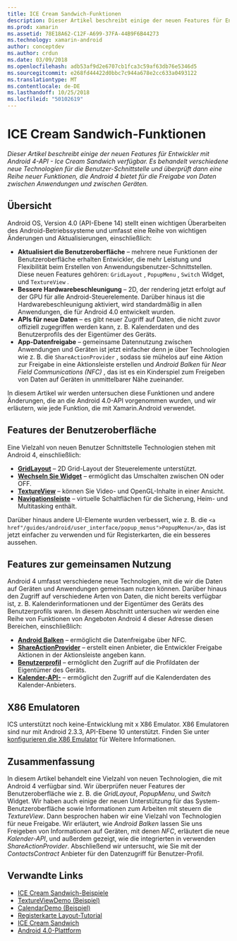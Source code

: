 ```yaml
---
title: ICE Cream Sandwich-Funktionen
description: Dieser Artikel beschreibt einige der neuen Features für Entwickler mit Android 4-API - Ice Cream Sandwich verfügbar. Es behandelt verschiedene neue Technologien für die Benutzer-Schnittstelle und überprüft dann eine Reihe neuer Funktionen, die Android 4 bietet für die Freigabe von Daten zwischen Anwendungen und zwischen Geräten.
ms.prod: xamarin
ms.assetid: 78E18A62-C12F-A699-37FA-44B9F6B44273
ms.technology: xamarin-android
author: conceptdev
ms.author: crdun
ms.date: 03/09/2018
ms.openlocfilehash: adb53af9d2e6707cb1fca3c59af63db76e5346d5
ms.sourcegitcommit: e268fd44422d0bbc7c944a678e2cc633a0493122
ms.translationtype: MT
ms.contentlocale: de-DE
ms.lasthandoff: 10/25/2018
ms.locfileid: "50102619"
---
```

# <a name="ice-cream-sandwich-features"></a>ICE Cream Sandwich-Funktionen

_Dieser Artikel beschreibt einige der neuen Features für Entwickler mit Android 4-API - Ice Cream Sandwich verfügbar. Es behandelt verschiedene neue Technologien für die Benutzer-Schnittstelle und überprüft dann eine Reihe neuer Funktionen, die Android 4 bietet für die Freigabe von Daten zwischen Anwendungen und zwischen Geräten._

## <a name="overview"></a>Übersicht

Android OS, Version 4.0 (API-Ebene 14) stellt einen wichtigen Überarbeiten des Android-Betriebssysteme und umfasst eine Reihe von wichtigen Änderungen und Aktualisierungen, einschließlich:

-   **Aktualisiert die Benutzeroberfläche** – mehrere neue Funktionen der Benutzeroberfläche erhalten Entwickler, die mehr Leistung und Flexibilität beim Erstellen von Anwendungsbenutzer-Schnittstellen. Diese neuen Features gehören: `GridLayout` , `PopupMenu` , `Switch` Widget, und `TextureView` . 
-   **Bessere Hardwarebeschleunigung** – 2D, der rendering jetzt erfolgt auf der GPU für alle Android-Steuerelemente. Darüber hinaus ist die Hardwarebeschleunigung aktiviert, wird standardmäßig in allen Anwendungen, die für Android 4.0 entwickelt wurden. 
-   **APIs für neue Daten** – es gibt neuer Zugriff auf Daten, die nicht zuvor offiziell zugegriffen werden kann, z. B. Kalenderdaten und des Benutzerprofils des der Eigentümer des Geräts. 
-   **App-Datenfreigabe** – gemeinsame Datennutzung zwischen Anwendungen und Geräten ist jetzt einfacher denn je über Technologien wie z. B. die `ShareActionProvider` , sodass sie mühelos auf eine Aktion zur Freigabe in eine Aktionsleiste erstellen und *Android Balken* für *Near Field Communications (NFC)* , das ist es ein Kinderspiel zum Freigeben von Daten auf Geräten in unmittelbarer Nähe zueinander. 


In diesem Artikel wir werden untersuchen diese Funktionen und andere Änderungen, die an die Android 4.0-API vorgenommen wurden, und wir erläutern, wie jede Funktion, die mit Xamarin.Android verwendet.

## <a name="user-interface-features"></a>Features der Benutzeroberfläche

Eine Vielzahl von neuen Benutzer Schnittstelle Technologien stehen mit Android 4, einschließlich:

-   **[GridLayout](~/android/user-interface/layouts/grid-layout.md)**  – 2D Grid-Layout der Steuerelemente unterstützt. 
-   **[Wechseln Sie Widget](~/android/user-interface/controls/switch.md)**  – ermöglicht das Umschalten zwischen ON oder OFF. 
-   **[TextureView](~/android/user-interface/controls/texture-view.md)**  – können Sie Video- und OpenGL-Inhalte in einer Ansicht. 
-   **[Navigationsleiste](~/android/user-interface/controls/navigation-bar.md)**  – virtuelle Schaltflächen für die Sicherung, Heim- und Multitasking enthält. 


Darüber hinaus andere UI-Elemente wurden verbessert, wie z. B. die `<a href"/guides/android/user_interface/popup_menus">PopupMenu</a>`, das ist jetzt einfacher zu verwenden und für Registerkarten, die ein besseres aussehen.

## <a name="sharing-features"></a>Features zur gemeinsamen Nutzung

Android 4 umfasst verschiedene neue Technologien, mit die wir die Daten auf Geräten und Anwendungen gemeinsam nutzen können. Darüber hinaus den Zugriff auf verschiedene Arten von Daten, die nicht bereits verfügbar ist, z. B. Kalenderinformationen und der Eigentümer des Geräts des Benutzerprofils waren. In diesem Abschnitt untersuchen wir werden eine Reihe von Funktionen von Angeboten Android 4 dieser Adresse diesen Bereichen, einschließlich:

-  **[Android Balken](~/android/platform/android-beam.md)**  – ermöglicht die Datenfreigabe über NFC.
-   **[ShareActionProvider](~/android/user-interface/controls/action-bar.md)**  – erstellt einen Anbieter, die Entwickler Freigabe Aktionen in der Aktionsleiste angeben kann. 
-   **[Benutzerprofil](~/android/user-interface/user-profile.md)**  – ermöglicht den Zugriff auf die Profildaten der Eigentümer des Geräts. 
-   **[Kalender-API-](~/android/user-interface/controls/calendar.md)**  – ermöglicht den Zugriff auf die Kalenderdaten des Kalender-Anbieters. 

## <a name="x86-emulators"></a>X86 Emulatoren

ICS unterstützt noch keine-Entwicklung mit x X86 Emulator. X86 Emulatoren sind nur mit Android 2.3.3, API-Ebene 10 unterstützt. Finden Sie unter [konfigurieren die X86 Emulator](~/android/get-started/installation/android-emulator/index.md) für Weitere Informationen.

## <a name="summary"></a>Zusammenfassung

In diesem Artikel behandelt eine Vielzahl von neuen Technologien, die mit Android 4 verfügbar sind. Wir überprüfen neuer Features der Benutzeroberfläche wie z. B. die *GridLayout*, *PopupMenu*, und *Switch* Widget. Wir haben auch einige der neuen Unterstützung für das System-Benutzeroberfläche sowie Informationen zum Arbeiten mit steuern die *TextureView*. Dann besprochen haben wir eine Vielzahl von Technologien für neue Freigabe. Wir erläutert, wie *Android Balken* lassen Sie uns Freigeben von Informationen auf Geräten, mit denen *NFC*, erläutert die neue *Kalender-API*, und außerdem gezeigt, wie die integrierten in verwenden *ShareActionProvider*.
Abschließend wir untersucht, wie Sie mit der *ContactsContract* Anbieter für den Datenzugriff für Benutzer-Profil.



## <a name="related-links"></a>Verwandte Links

- [ICE Cream Sandwich-Beispiele](https://developer.xamarin.com/samples/monodroid/PlatformFeatures/ICS_Samples/)
- [TextureViewDemo (Beispiel)](https://developer.xamarin.com/samples/monodroid/TextureViewDemo/)
- [CalendarDemo (Beispiel)](https://developer.xamarin.com/samples/monodroid/CalendarDemo/)
- [Registerkarte Layout-Tutorial](~/android/user-interface/layouts/tab-layout/index.md)
- [ICE Cream Sandwich](http://developer.android.com/about/versions/android-4.0-highlights.html)
- [Android 4.0-Plattform](http://developer.android.com/about/versions/android-4.0.html)
